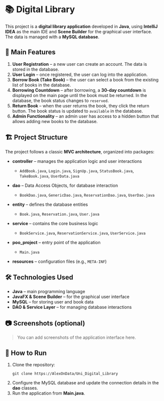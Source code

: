 # 📚 Digital Library  

This project is a **digital library application** developed in **Java**, using **IntelliJ IDEA** as the main IDE and **Scene Builder** for the graphical user interface. The data is managed with a **MySQL database**.  

## 🚀 Main Features  

1. **User Registration** – a new user can create an account. The data is stored in the database.  
2. **User Login** – once registered, the user can log into the application.  
3. **Borrow Book (Take Book)** – the user can select a book from the existing list of books in the database.  
4. **Borrowing Countdown** – after borrowing, a **30-day countdown** is displayed on the main page until the book must be returned. In the database, the book status changes to `reserved`.  
5. **Return Book** – when the user returns the book, they click the return button. The book status is updated to `available` in the database.  
6. **Admin Functionality** – an admin user has access to a hidden button that allows adding new books to the database.  

## 🏗️ Project Structure  

The project follows a classic **MVC architecture**, organized into packages:  

- **controller** – manages the application logic and user interactions  
  - `AddBook.java`, `Login.java`, `SignUp.java`, `StatusBook.java`, `TakeBook.java`, `UserData.java`  

- **dao** – Data Access Objects, for database interaction  
  - `BookDao.java`, `GenericDao.java`, `ReservationDao.java`, `UserDao.java`  

- **entity** – defines the database entities  
  - `Book.java`, `Reservation.java`, `User.java`  

- **service** – contains the core business logic  
  - `BookService.java`, `ReservationService.java`, `UserService.java`  

- **poo_project** – entry point of the application  
  - `Main.java`  

- **resources** – configuration files (e.g., `META-INF`)  

## 🛠️ Technologies Used  

- **Java** – main programming language  
- **JavaFX & Scene Builder** – for the graphical user interface  
- **MySQL** – for storing user and book data  
- **DAO & Service Layer** – for managing database interactions  

## 📷 Screenshots (optional)  
> You can add screenshots of the application interface here.  

## 📌 How to Run  

1. Clone the repository:  
   ```
   git clone https://AlexOnData/Uni_Digital_Library
   ```
2. Configure the MySQL database and update the connection details in the **dao** classes.
3. Run the application from **Main.java**.
